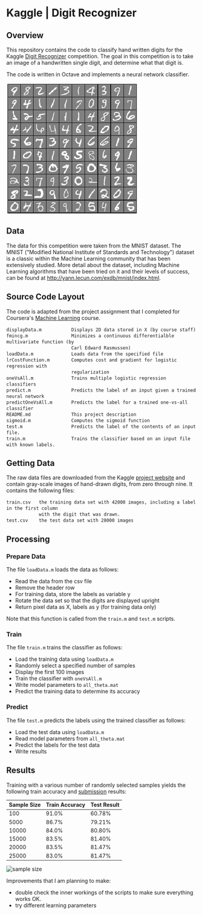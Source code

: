 # Kaggle | Digit Recognizer


## Overview

This repository contains the code to classify hand written digits for the Kaggle [Digit Recognizer](https://www.kaggle.com/c/digit-recognizer) competition. The goal in this competition is to take an image of a handwritten single digit, and determine what that digit is.

The code is written in Octave and implements a neural network classifier.

![digit recognition](/media/screenshot.png "Digit Recognition")


## Data

The data for this competition were taken from the MNIST dataset. The MNIST ("Modified National Institute of Standards and Technology") dataset is a classic within the Machine Learning community that has been extensively studied.  More detail about the dataset, including Machine Learning algorithms that have been tried on it and their levels of success, can be found at http://yann.lecun.com/exdb/mnist/index.html.


## Source Code Layout

The code is adapted from the project assignment that I completed for Coursera's [Machine Learning](https://www.coursera.org/learn/machine-learning) course.

	displayData.m		 	Displays 2D data stored in X (by course staff)
	fmincg.m				Minimizes a continuous differentialble multivariate function (by 
							Carl Edward Rasmussen)
	loadData.m				Loads data from the specified file
	lrCostFunction.m		Computes cost and gradient for logistic regression with 
							regularization
	oneVsAll.m				Trains multiple logistic regression classifiers
	predict.m				Predicts the label of an input given a trained neural network
	predictOneVsAll.m		Predicts the label for a trained one-vs-all classifier
	README.md				This project description
	sigmoid.m				Computes the sigmoid function
	test.m					Predicts the label of the contents of an input file.
	train.m					Trains the classifier based on an input file with known labels.
	

## Getting Data

The raw data files are downloaded from the Kaggle [project website](https://www.kaggle.com/c/digit-recognizer/data) and contain gray-scale images of hand-drawn digits, from zero through nine. It contains the following files:

	train.csv	the training data set with 42000 images, including a label in the first column 
				with the digit that was drawn.		
	test.csv	the test data set with 28000 images


## Processing

### Prepare Data

The file `loadData.m` loads the data as follows:

- Read the data from the csv file
- Remove the header row
- For training data, store the labels as variable y
- Rotate the data set so that the digits are displayed upright
- Return pixel data as X, labels as y (for training data only)

Note that this function is called from the `train.m` and `test.m` scripts.


### Train

The file `train.m` trains the classifier as follows:

- Load the training data using `loadData.m`
- Randomly select a specified number of samples
- Display the first 100 images
- Train the classifier with `oneVsAll.m`
- Write model parameters to `all_theta.mat`
- Predict the training data to determine its accuracy


### Predict

The file `test.m` predicts the labels using the trained classifier as follows:

- Load the test data using `loadData.m`
- Read model parameters from `all_theta.mat`
- Predict the labels for the test data 
- Write results


## Results

Training with a various number of randomly selected samples yields the following train accuracy and [submission](https://www.kaggle.com/hjanssen/results) results:

| Sample Size | Train Accuracy | Test Result |
|-------------|----------------|-------------|
| 100         | 91.0%          | 60.78%      |  
| 5000        | 86.7%          | 79.21%      |
| 10000       | 84.0%          | 80.80%      |
| 15000       | 83.5%          | 81.40%      |
| 20000       | 83.5%          | 81.47%      |
| 25000       | 83.0%          | 81.47%      |


![sample size](/media/sample_size.png "Sample size")


Improvements that I am planning to make:

- double check the inner workings of the scripts to make sure everything works OK.
- try different learning parameters

